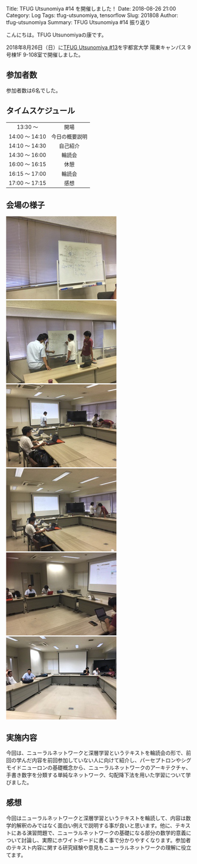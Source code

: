 Title: TFUG Utsunomiya #14 を開催しました！
Date: 2018-08-26 21:00
Category: Log
Tags: tfug-utsunomiya, tensorflow
Slug: 201808
Author: tfug-utsunomiya
Summary: TFUG Utsunomiya #14 振り返り

こんにちは。TFUG Utsunomiyaの康です。

2018年8月26日（日）に[TFUG Utsunomiya #13](https://tfug-utsunomiya.connpass.com/event/92449/)を宇都宮大学 陽東キャンパス 9号棟1F 9-108室で開催しました。

## 参加者数

参加者数は6名でした。

## タイムスケジュール

|||
|:-:|:-:|
|13:30 〜 |開場|
|14:00 〜 14:10|今日の概要説明|
|14:10 〜 14:30|自己紹介|
|14:30 〜 16:00|輪読会|
|16:00 〜 16:15|休憩|
|16:15 〜 17:00|輪読会|
|17:00 〜 17:15|感想|

## 会場の様子

![2018-08-26-09.jpg](/images/2018-08-26-00.jpg) ![2018-08-26-02.jpg](/images/2018-08-26-01.jpg)
![2018-08-26-03.jpg](/images/2018-08-26-02.jpg) ![2018-08-26-04.jpg](/images/2018-08-26-03.jpg) 
![2018-08-26-05.jpg](/images/2018-08-26-04.jpg) ![2018-08-26-05.jpg](/images/2018-08-26-05.jpg)

## 実施内容

今回は、ニューラルネットワークと深層学習というテキストを輪読会の形で、前回の学んだ内容を前回参加していない人に向けて紹介し、パーセプトロンやシグモイドニューロンの基礎概念から、ニューラルネットワークのアーキテクチャ、手書き数字を分類する単純なネットワーク、勾配降下法を用いた学習について学びました。

## 感想

今回はニューラルネットワークと深層学習というテキストを輪読して、内容は数学的解釈のみではなく面白い例えで説明する事が良いと思います。他に、テキストにある演習問題で、ニューラルネットワークの基礎になる部分の数学的意義について討論し、実際にホワイトボードに書く事で分かりやすくなります。参加者のテキスト内容に関する研究経験や意見もニューラルネットワークの理解に役立てます。

